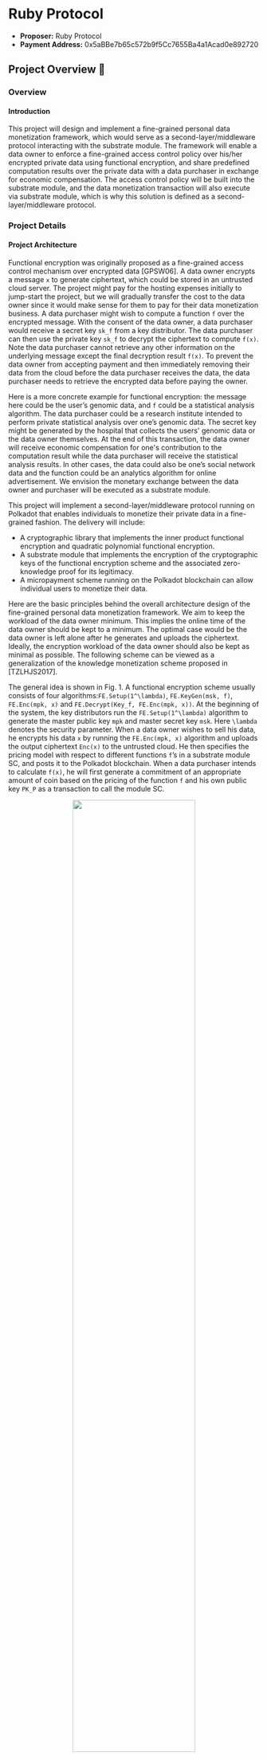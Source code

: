# Ruby Protocol

- **Proposer:** Ruby Protocol
- **Payment Address:** 0x5aBBe7b65c572b9f5Cc7655Ba4a1Acad0e892720

## Project Overview :page_facing_up:

### Overview

#### Introduction

This project will design and implement a fine-grained personal data monetization framework, which would serve as a second-layer/middleware protocol interacting with the substrate module. The framework will enable a data owner to enforce a fine-grained access control policy over his/her encrypted private data using functional encryption, and share predefined computation results over the private data with a data purchaser in exchange for economic compensation. The access control policy will be built into the substrate module, and the data monetization transaction will also execute via substrate module, which is why this solution is defined as a second-layer/middleware protocol.

### Project Details

#### Project Architecture

Functional encryption was originally proposed as a fine-grained access control mechanism over encrypted data [GPSW06]. A data owner encrypts a message `x` to generate ciphertext, which could be stored in an untrusted cloud server. The project might pay for the hosting expenses initially to jump-start the project, but we will gradually transfer the cost to the data owner since it would make sense for them to pay for their data monetization business. A data purchaser might wish to compute a function `f` over the encrypted message. With the consent of the data owner, a data purchaser would receive a secret key `sk_f` from a key distributor. The data purchaser can then use the private key `sk_f`  to decrypt the ciphertext to compute `f(x)`. Note the data purchaser cannot retrieve any other information on the underlying message except the final decryption result `f(x)`. To prevent the data owner from accepting payment and then immediately removing their data from the cloud before the data purchaser receives the data, the data purchaser needs to retrieve the encrypted data before paying the owner.

Here is a more concrete example for functional encryption: the message here could be the user’s genomic data, and `f` could be a statistical analysis algorithm. The data purchaser could be a research institute intended to perform private statistical analysis over one’s genomic data. The secret key might be generated by the hospital that collects the users' genomic data or the data owner themselves. At the end of this transaction, the data owner will receive economic compensation for one's contribution to the computation result while the data purchaser will receive the statistical analysis results. In other cases, the data could also be one’s social network data and the function could be an analytics algorithm for online advertisement. We envision the monetary exchange between the data owner and purchaser will be executed as a substrate module.

This project will implement a second-layer/middleware protocol running on Polkadot that enables individuals to monetize their private data in a fine-grained fashion. The delivery will include:

- A cryptographic library that implements the inner product functional encryption and quadratic polynomial functional encryption.
- A substrate module that implements the encryption of the cryptographic keys of the functional encryption scheme and the associated zero-knowledge proof for its legitimacy.
- A micropayment scheme running on the Polkadot blockchain can allow individual users to monetize their data.

Here are the basic principles behind the overall architecture design of the fine-grained personal data monetization framework. We aim to keep the workload of the data owner minimum. This implies the online time of the data owner should be kept to a minimum. The optimal case would be the data owner is left alone after he generates and uploads the ciphertext. Ideally, the encryption workload of the data owner should also be kept as minimal as possible. The following scheme can be viewed as a generalization of the knowledge monetization scheme proposed in [TZLHJS2017].

The general idea is shown in Fig. 1. A functional encryption scheme usually consists of four algorithms:`FE.Setup(1^\lambda)`, `FE.KeyGen(msk, f)`, `FE.Enc(mpk, x)` and `FE.Decrypt(Key_f, FE.Enc(mpk, x))`. At the beginning of the system, the key distributors run the `FE.Setup(1^\lambda)` algorithm to generate the master public key `mpk` and master secret key `msk`. Here `\lambda` denotes the security parameter. When a data owner wishes to sell his data, he encrypts his data `x` by running the `FE.Enc(mpk, x)` algorithm and uploads the output ciphertext `Enc(x)` to the untrusted cloud. He then specifies the pricing model with respect to different functions `f`’s in a substrate module SC, and posts it to the Polkadot blockchain. When a data purchaser intends to calculate `f(x)`, he will first generate a commitment of an appropriate amount of coin based on the pricing of the function `f` and his own public key `PK_P` as a transaction to call the module SC.

<div align='center'>
  <img src="https://user-images.githubusercontent.com/10559375/111019184-861b5b80-83f8-11eb-8cea-e15f1ef1d146.gif" alt="" width="70%" />
 </div>

The substrate module should return a receipt to the data purchaser, who will in turn present it to the key distributor. The key distributor, after verifying the receipt and the respective coin commitment, runs the `FE.KeyGen(msk, f)` algorithm to generate the function key `Key_f` for the data purchaser.

Simultaneously, the distributor will send SC the encryption of `Key_f` under the data purchaser’s public key `PK_P`, denoted as `Enc_(PK_P)(Key_f)` and an associated zero-knowledge proof proving `Key_f` is indeed a well-formed function key corresponding to `f`. SC with the inputs from both the key distributor and data purchaser is then verified by the Polkadot blockchain. Once the verification for both sides passes, meaning the amount of the committed coin is sufficient to pay for the decryption result `f(x)` and the gas fee, and the associated zero-knowledge proof is correct, the payment will be released to the data owner. The data purchaser can then download the ciphertext and decrypt `f(x)` by running the `FE.Decrypt(Key_f, FE.Enc(mpk, x))` algorithm.

Note once the verification of SC is passed, SC will execute and payment is released to the data owner instantaneously. To ensure fairness towards the data purchaser, the data owner should provide verifiable evidence to prove his data source. `FE.Enc(x)` is accompanied by a certified signature `Sig_D(FE.Enc(x))` to prove the data is coming from the right source and thus the data quality can be guaranteed. Here D denotes the private key of the data source. The data source could charge an extra service fee from the data owner when the data owner first meets the data source (goes to the hospital and does the test in the genomic computation example) and decides to join the monetization program. We note even though the data source (the hospital in the genomic computation example) is the one that produces the data, it doesn't necessarily mean that it owns the patients' data. For instance, according to [this report](https://www.forbes.com/sites/forbestechcouncil/2018/04/23/who-really-owns-your-health-data/?sh=1499f91d6d62), some states in the US explicitly give patients ownership of their health data. In other words, only the patient can dictate how the data should be monetized. Although it might be tempting to let the data source be representative of the data owners and handle the monetization of their private data, it would both go against both the law and the ethos of the project, which is to put the control of one's data back in the hands of the owner.

The design of the underlying functional encryption scheme, where the private key should correspond to the function chosen by the data purchaser. Since the encryption of the private key should be presented as evidence (as shown in Fig. 1) and verified on the blockchain, the private key should be of minimum size, preferably constant size. To keep the workload of both the data owner and key distributor minimal, the encryption time and key generation time should be as short as possible.

There exist several functional encryption schemes with constant key size such as the one presented in [SC2017,CRH2015, RDGBP2019,B2017,MSHBM2019]. General predicate encryption allows the data owner to encrypt the raw data items tagged with various attributes, and a data purchaser to query different parts of the data repository using a function key corresponding to a predicate. Inner product predicate encryption [CGW2015] is a special kind of predicate encryption, where the data purchaser could retrieve the data records if the inner product of their attribute vector `y` and the predicate vector `x` specified by the data purchaser is equal to 0. For instance, the data purchaser could potentially ask for the data records corresponding to a conjunctive predicate such as “Age”AND“gender”AND“Income” from a personal data repository. One of the most efficient inner product encryption schemes [CGW2015] has a private key consisting of four elliptic curve group elements, and its key generation is dominated by four modular exponentiations.

While the predicate encryption allows the data purchaser to retrieve different parts of a database based on a predefined predicate, a more general functional encryption allows the data purchaser to calculate an arbitrary function over the input `x`. This project will focus on a slightly narrow set of functional encryption schemes: inner product encryption and quadratic polynomial function encryption [MSHBM2019]. In an inner product encryption scheme, for encryption of a vector `x`, the data purchaser with a private key corresponding to another vector `y` will be able to compute the inner product between `x` and `y`. On the other hand, in a quadratic polynomial functional encryption scheme, the data owner will encrypt two vectors `v_1 \in \mathbb{Z}_n` and `v_2 \in \mathbb{Z}_n`, a data purchaser with a secret key corresponding to a matrix `H \in \mathbb{Z}^{n*n}` is allowed to decrypt the quadratic product of `x_1, x_2`, and `H`, i.e., `x_1^T\cdot H \cdot x_2`. Both inner product encryption and quadratic polynomial functional encryption can support sophisticated privacy-preserving machine learning tasks, such as classification [LCFS2017,SGP2018] and neural networks [RDGBP2019].

The benchmark results for various inner product encryption and quadratic polynomial function encryption schemes can be found in [MSHBM2019]. The private key of inner product encryption consists of one elliptic curve group element, which is of 256 bits under 128-bit level security. The key generation for a vector of 100 elements takes 0.4149s, and the encryption time for the data owner is around 0.2103s for a vector of the same size. The private key of quadratic polynomial functional encryption also only consists of one elliptic curve group element. The average key generation and encryption time for each coordinate of the message vector is 0.001s and 0.025s.

In terms of the accompanied zero-knowledge proof scheme, the statement of the zero-knowledge proof scheme should be to convince the verifier that the encrypted content is a well-formed function key with regards to a predefined function in the module. Since the verification of the zero-knowledge proof should be verified by the blockchain, we need to make sure the verification is efficient and the proof size is as small as possible. The candidate zero-knowledge proof scheme for this is zk-snark implementation such as [ZeroPool](https://github.com/zeropoolnetwork/zeropool-substrate), which is an implementation of Groth16 scheme. The proof generation time is comparatively short for the previously mentioned encryption schemes since the respective statement (determined by the key generation algorithm and the public key encryption) is quite simple.

According to the pricing model of data monetization, a report presented by OECD [RRS2013] classifies the existing practical pricing models of personal data into two major categories: based on market valuation and individual valuation. The approach based on individual valuation suffers from the defect that the individual valuation of the private data is extremely context-dependent and cannot be measured with precision and certainty. The market-valuation-based approach can be further divided into the following sub-categories: market cap per data record, market prices for data, cost of a data breach, and data prices in illegal markets.

The approach based on market prices for data is particularly interesting given that data brokers usually publicly broadcast their asking prices for various personal data records. Our platform can easily aggregate and compare across various data brokers to use it as the proxy pricing model of the individual personal data record. One could further refine these data prices based on the queried function and adopt a fine-grained pricing approach used by DirectMail [MDJM2019]. They give an example where the base price per record is equal to $0.045 and the predicate-based price per record is equal to $0.0035 + $0 + $0.004 = $0.0075 (for example, calculated from the aforementioned conjunctive predicate). Thus, the total price per record for predicate encryption would be equal to $0.045 + $0.0075 = $0.0525. For the inner product encryption or quadratic polynomial function encryption, the price of the decryption result will exclude the base price of the record.

This will be one of the pricing strategies we adopt in phase 1 and phase 2 of our project. In the later development of our project, we will explore more algorithmic pricing approaches such as Automated Market Maker’s (AMMs), where the platform estimates how much the data purchaser is willing to pay for data of different qualities and determines the concrete data pricing model.

#### Team Interest

The Ruby Protocol team consists of seasoned engineers, cryptographers, data scientists and  cryptocurrency early adopters. Our team has a very deep understanding of data monetization and zero-knowledge algorithms. The expertise in cryptography has allowed us to deliver impressive results  The background of the team consists of both engineering and academic backgrounds. We believe that Decentralized Data (DeData) will be the next massive adoption market after Decentralized Finance (DeFi).

##### Substrate/Polkadot Integration

We will leverage the existing cryptographic library in the Polkadot ecosystem, such as [ZeroPool](https://github.com/zeropoolnetwork/zeropool-substrate) to build the underlying cryptographic library that implements the zero-knowledge proof for the legitimacy of the encrypted functional key. We will also integrate the existing inner product functional encryption and quadratic polynomial functional encryption with the Polkadot ecosystem. Furthermore, we will also build a substrate pallet that integrates the verification logic of the associated zero-knowledge proof and provide the necessary UI for the users to interact with all these algorithms and invoke the aforementioned cryptographic modules and the micropayment scheme.

##### Open API and SDK

The ultimate goal of Ruby Protocol is to provide an essential open API and SDK from a high-level perspective with the above tools, fully powering the data monetization framework on Polkadot, including:

- A cryptographic library that implements the inner product functional encryption and quadratic polynomial functional encryption. A substrate module that integrates the verification logic of the associated zero-knowledge proof for the legitimacy of the encrypted functional key.
- The client can trigger the aforementioned cryptographic modules and the micropayment scheme and the necessary UI to enable the users to interact with all these algorithms.

#### Ecosystem Fits

The existing internet economic model relies almost exclusively on the monetization of personal data. The recent scandals on the internet companies mishandling individual data such as Facebook’s Cambridge Analytica scandal have prompted many individuals to awaken to the fact that in the current internet economy they are the product and they need to regain control over their data. In fact, I would argue that the recently published privacy regulation such as GDPR or CCPA is the response to this urge.

Polkadot could act as an indispensable role to remove the middleman of the internet economy. A second-layer fine-grained personal data monetization framework based on Polkadot would potentially move Polkadot beyond a decentralized financial platform and enable Polkadot to play a central role in the next-generation data economy. It would also enable Polkadot to gain a moral high ground by freeing billions of web users from the control of monopoly middleman companies.

The following is the reason why a cross-chain platform such as Polkadot is a perfect platform to implement a decentralized and transparent data monetization mechanism:
The monetary return of one single data monetization transaction tends to be small. The economic benefit to the data owner can only be noticeable when this type of micropayment happens frequently. However, the mental cost incurred by having to deal with frequent micropayment might render it undesirable. Substrate module as publicly verifiable, self-enforcing code could help amortize the mental cost.

The substrate module will specify the types of computation the data purchaser is allowed to perform over the ciphertext. Since the same computation result could be of different values to different data purchasers, automatic payment based on substrate module could be used to enforce sophisticated pricing models to guarantee the maximum economic return for the data owner.

A publicly verifiable substrate module would not only help with the transparent enforcement of various privacy regulations such as General data protection regulation (GDPR) or California consumer privacy act (CCPA) but also ensure the fairness of data monetization transactions without the involvement of any middleman [TZLHJS17]. This is in stark contrast with the opaque business model of the existing internet economy where giant internet companies absorb all the economic benefits of personal data monetization. Our framework will let individuals regain control of their private data.

We all know the slogan “Data is the new oil”. According to alliedmarketresearch.com, the global data monetization market size was valued at $44869 in 2016, and is projected to reach at $370969 million by 2023, growing at a CAGR of 35.4% from 2017 to 2023. Even by capturing a small piece of this market, it would bring enormous economic benefits to the Polkadot ecosystem.

A second-layer fine-grained data monetization framework will also greatly expand the Polkadot community through attracting not only privacy-conscious users but also business partners hunger for high-quality data such as research institutes, hospitals, traditional financial institutes, etc.

There are three relevant projects: the first one is perhaps the Enigma project, a privacy protocol that enables the creation of decentralized applications that guarantee privacy. The protocol Enigma bases on is secure multi-party computation (MPC). The second one, Insights Network is a data exchange based on combining blockchain technology, substrate module, and MPC. It is based on the EOS blockchain and a custom MPC system. The third one, NuCypher is a cryptographic infrastructure for privacy-preserving applications. Its main technology is threshold proxy re-encryption and fully homomorphic encryption. None of these second-layer protocols are built for the Polkadot ecosystem.

There are several different ways of implementing an MPC protocol: threshold homomorphic encryption, garbled circuit, and secret sharing. The general idea of MPC is to outsource private data (either in the form of secret shares or homomorphic encryption) to a few separate computing parties so that they can perform confidential computation over the encrypted data. Directly applying MPC to fine-grained personal data monetization is problematic in the sense that once the data is outsourced, the data owner does not exert any control over what type of computation can be performed by the computing party. In other words, individual privacy is now at the mercy of these computing parties, which is against the human-centric ethos of fine-grained personal data monetization, where the access control policy should be defined by the data owner and enforced by the algorithm.   On the other hand, functional encryption was specifically proposed and tailored for enforcing fine-grained access control over encrypted data. By allowing the data owner to define the access control policy, the owner has full control over what type of access the data purchaser can have over the encrypted personal data. The only decryption result the data purchaser will be able to retrieve is the predefined function evaluation.

## Team :busts_in_silhouette:

### Team Members

- David Spade - Full-stack Software Engineer
- Kevin Hsu - Data Scientist
- Dylan Dewdney - Marketing Advisor
- Beni Issembert - Strategy Advisor

### Team Website

- <http://rubyprotocol.com/>

### Legal Structure

- Ruby Technology Ltd. is a company registered in the Cayman Islands.

### Team Experience

**David Spade**  
David Spade graduated from the University of Nottingham. He is a full-stack developer with 8 years of experience in software development. David also has deep knowledge in zero-knowledge algorithms and he is an expert in data science.

**Kevin Hsu**  
Kevin Hsu graduated from MSc in Computational Statistics and Machine Learning from UCL and was supervised by David Silver, the senior engineer of AlphaGO. He served as a data scientist in Credit Suisse, senior machine learning Engineer in WeCash. Prescient and consistent track-record in investment and has invested in over 160 blockchain projects around the world.

**Beni Issembert**  
Beni Issembert is a former Beam Privacy CMO, and currently works as Concordium CMO (a Proof-of-stake for businesses backed by IKEA, Volvo,and Geely). He has a Ph.D. in Philosophy of Sciences from John Hopkins and has been working in the digital world as an entrepreneur since 2005. Beni is a published author and respected thought leader in Blockchain, specifically within areas of privacy and identity.

**Dylan Dewdney**  
Dylan Dewdney is a longtime crypto enthusiast (2011). In 2017 he co-founded Harbour DAO, which became an open-standard set of tools for building governance structures and voting mechanisms on ERC-20. Later, as Chief Evangelist of Beam and Head of Growth for AdEx, he was a key part of their GTM and general growth strategies. Dylan is a respected peer among many different projects and areas of business.Dylan is also the project lead and CEO of DeData project Kylin Network.

### Team Code Repos

- <https://github.com/Ruby-Protocol>

### Team Linkedin Profiles

- www.linkedin.com/in/dylan-dewdney

- www.linkedin.com/in/beniissembert
- www.linkedin.com/in/yingkaixu

## Development Roadmap :nut_and_bolt:

### Overview

- **Total Estimated Duration:** 2 months

- **Full-time equivalent (FTE):** 3 FTE
- **Total Costs:** 30,000 DAI

#### Milestone 1 — Implement Cryptographic Modules

- **Estimated Duration:** 5 months

- **FTE:** 1
- **Costs:** 10K DAI

The main deliverable of this milestone includes:

- A cryptographic library written in Rust that implements the inner product functional encryption and quadratic polynomial functional encryption.

- A substrate pallet that integrates the verification logic of the associated zero-knowledge proof for the legitimacy of the encrypted functional key.

| **Number** | **Deliverable**                       | **Specification**                                            |
| ---------- | ------------------------------------- | ------------------------------------------------------------ |
| 0a.        | License                               | Apache License 2.0                                           |
| 0b. | Documentation | We will provide both inline documentation of the code and a basic tutorial that explains how a user can (for example) spin up one of our Substrate nodes. Once the node is up, it will be possible to send test transactions that will show how the new functionality works. |
| 0c. | Testing Guide | Core functions will be fully covered by unit tests to ensure functionality and robustness. In the guide, we will describe how to run these tests. |
| 0d. | Article/Tutorial | We will publish a medium article that explains the functionality of the proposed cryptographic library and substrate pallet delivered in this milestone.
| 1.         | Cryptographic modules  | We will implement the cryptographic modules including inner product functional encryption and quadratic polynomial functional encryption [MSHBM2019] and the associated zero-knowledge proof [ZeroPool]. The cryptographic modules will be written in Rust and modified from the [rust version](https://github.com/dev0x1/functional-encryption-schemes) of [CiFEr library](https://github.com/fentec-project/CiFEr). We will build privacy-preserving classification and neural networks based on these modules. We will also implement a substrate pallet that integrates the verification logic of the associated zero-knowledge proof for the legitimacy of the encrypted functional key. |
| 2.         | Benchmark | Perform unit tests on the individual algorithms to ensure their safety. Benchmark on the gas cost and throughput of the proposed module. |
| 3.         | Docker | We will provide a dockerfile to demonstrate the usage of our modules. |

#### Milestone 2 —— Client Implementation and Integration

- **Estimated Duration:** 1 month
- **FTE:** 2
- **Costs:** 20K DAI

The main deliverable of the milestone is the client that can trigger the aforementioned cryptographic modules and the micropayment scheme and the necessary UI to enable the users to interact with all these algorithms.

| **Number** | **Deliverable**                       | **Specification**                                            |
| ---------- | ------------------------------------- | ------------------------------------------------------------ |
| 0a.        | License                               | Apache License 2.0                                           |
| 0b. | Documentation | We will provide both inline documentation of the code and a basic tutorial that explains how a user can (for example) spin up one of our Substrate nodes. Once the node is up, it will be possible to send test transactions that will show how the new functionality works. |
| 0c. | Testing Guide | Core functions will be fully covered by unit tests to ensure functionality and robustness. In the guide, we will describe how to run these tests. |
| 0d. | Article/Tutorial | We will publish a medium article that explains the functionality of the proposed client and UI delivered in this milestone.
| 1.         | Client modules        | We will implement the client to support the key distribution and decryption of the functional encryption scheme [MSHBM2019]. The client will also generate the transaction that can trigger the aforementioned cryptographic modules and the micropayment scheme [MDJM2019], such as the encrypted functional key and zero-knowledge proof. We will provide a basic UI to take inputs from the users for all these algorithms and receive the outputs. More specifically, the UI will enable the data owner to input the raw data to generate the signed ciphertext and upload it to the cloud server. The UI will also allow the data purchaser to retrieve the functional key from the key authority and the ciphertext from the cloud and then perform the decryption. The UI will also register a qualified data source and allow a data owner to join the data monetization program when he/she meets the data source and the data owners to request a signature from a registered source, which will then be verified on-chain. Finally, it will also allow these entities to interact with the substrate module with the inputs and outputs defined in our architecture. |
| 2.         | Benchmark | Perform unit tests on the individual algorithms to ensure their safety. Benchmark on the latency and usability of the proposed client functionalities. |
| 3.         | Docker  | We will provide a dockerfile to demonstrate the usage of our modules. |

### Community Engagement

- **Bounty Program for General Community:** We will reward users who contribute positively to community building and content creation through an Ambassador Program. The community management team will be available 24/7 to answer questions.

- **Incentive Program for Data Monetization:** After the main functions are completed, we will provide incentives for users to monetize their data on our platform. This is an encouragement for users to provide the data and purchase the data.
- **Parachain Loan Offering Campaign:** We may hold a Parachain Loan Offering and reward users for helping our auction with Ruby Protocol tokens.
- **Affiliated Program of Cryptographic Infrastructure:** It is proven effective for user growth and can be integrated into Ruby’s cryptographic infrastructure.

## Future Plans

We will hire at least 8-10 more devs in the next three months. Meanwhile, we will apply for the Substrate Builder's Program. After that, Ruby Protocol wants to become a parachain for the Polkadot network. We have some preparations for auction and we may design a community-wide LPO.

In phase 1, we will complete the implementation of cryptographic modules as a substrate pallet that integrates the verification logic of the associated zero-knowledge proof for the legitimacy of the encrypted functional key.

In phase 2, our goal is to deliver the micropayment scheme and enable the users to interact with all these algorithms in a working product.

Finally, our goal is to provide an essential open API and SDK from a high-level perspective with the above tools, fully powering the data monetization framework on Polkadot.

## Additional Information :heavy_plus_sign:

### Reference

[GPSW06] Goyal, V., Pandey, O., Sahai, A., & Waters, B. (2006, October). Attribute-based encryption for fine-grained access control of encrypted data. In Proceedings of the 13th ACM conference on Computer and communications security (pp. 89-98).

[GGGJKLZ14] Goldwasser, S., Gordon, S. D., Goyal, V., Jain, A., Katz, J., Liu, F. H., ... & Zhou, H. S. (2014, May). Multi-input functional encryption. In Annual International Conference on the Theory and Applications of Cryptographic Techniques (pp. 578-602). Springer, Berlin, Heidelberg.

[GKPVZ13] Goldwasser, S., Kalai, Y., Popa, R. A., Vaikuntanathan, V., & Zeldovich, N. (2013, June). Reusable garbled circuits and succinct functional encryption. In Proceedings of the forty-fifth annual ACM symposium on Theory of computing (pp. 555-564).

[ALS2016] Agrawal, S., Libert, B., Stehle, D.: Fully secure functional encryption for inner products, from standard assumptions. In: Annual International Cryptology Conference. pp. 333{362. Springer (2016).

[B2017] Bourse, F. (2017). Functional encryption for inner-product evaluations (Doctoral dissertation).

[B2018] Vitalik Buterin,
<https://ethresear.ch/t/on-chain-scaling-to-potentially-500-tx-sec-through-mass-tx-validation/3477>,
2018.

[BCTV2013] Eli Ben-Sasson, Alessandro Chiesa, Eran Tromer, and Madars Virza. Succinct non-interactive zero knowledge for a von Neumann architecture. In Proceedings of the 23rd USENIX Security Symposium, Security '14. Available at <http://eprint.iacr.org/2013/879>.

[BMEB2016] Bataineh, A. S., Mizouni, R., El Barachi, M., & Bentahar, J. (2016, June). Monetizing Personal Data: A Two-Sided Market Approach. In ANT/SEIT (pp. 472-479).

[CGW2015] Chen, J., Gay, R., & Wee, H. (2015, April). Improved dual system ABE in prime-order groups via predicate encodings. In Annual International Conference on the Theory and Applications of Cryptographic Techniques (pp. 595-624). Springer, Berlin, Heidelberg.

[FVBG17] Fisch, B., Vinayagamurthy, D., Boneh, D., & Gorbunov, S. (2017, October). Iron: functional encryption using Intel SGX. In Proceedings of the 2017 ACM SIGSAC Conference on Computer and Communications Security (pp. 765-782).

[LCFS2017] Ligier, D., Carpov, S., Fontaine, C., & Sirdey, R. (2017, February). Privacy Preserving Data Classification using Inner-product Functional Encryption. In ICISSP (pp. 423-430).

[MDJM2019] Mehta, S., Dawande, M., Janakiraman, G., & Mookerjee, V. (2019). How to sell a dataset? pricing policies for data monetization. Pricing Policies for Data Monetization (August 1, 2019).

[MSHBM2019] Marc, T., Stopar, M., Hartman, J., Bizjak, M., & Modic, J. (2019, September). Privacy-Enhanced Machine Learning with Functional Encryption. In European Symposium on Research in Computer Security (pp. 3-21). Springer, Cham.

[PHGR2013] Parno, B., Howell, J., Gentry, C., & Raykova, M. (2013, May). Pinocchio: Nearly practical verifiable computation. In 2013 IEEE Symposium on Security and Privacy (pp. 238-252). IEEE.

[RDGBP2019] Ryffel, T., Dufour-Sans, E., Gay, R., Bach, F., & Pointcheval, D. (2019). Partially encrypted machine learning using functional encryption. arXiv preprint arXiv:1905.10214.

[RRS2013] Reimsbach-Kounatze, C., Reynolds, T., & Stryszowski, P. (2013). Exploring the economics of personal data-a survey of methodologies for measuring monetary value.

[SC2017] Agrawal, Shashank, and Melissa Chase. "Simplifying design and analysis of complex predicate encryption schemes." Annual International Conference on the Theory and Applications of Cryptographic Techniques. Springer, Cham, 2017.   [SGP2018] Sans, E.D., Gay, R., Pointcheval, D.: Reading in the dark: Classifying encrypted digits with functional encryption. IACR Cryptology ePrint Archive 2018, 206, (2018).

[TZLHJS2017] Florian Tramer, Fan Zhang, Huang Lin, Jean-Pierre Hubaux, Ari Juels, and Elaine Shi. ”Sealed-glass proofs: Using transparent enclaves to prove and sell knowledge.” In Security and Privacy (EuroS&P), 2017 IEEE European Symposium on, pp. 19-34. IEEE, 2017.
